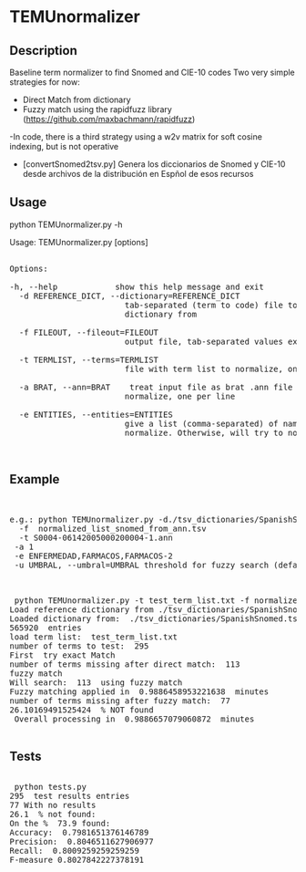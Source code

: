 # TEMUnormalizer

## Description
Baseline term normalizer to find Snomed and CIE-10 codes
Two very simple strategies for now:
- Direct Match from dictionary
- Fuzzy match using the rapidfuzz library (https://github.com/maxbachmann/rapidfuzz)

-In code, there is a third strategy using a w2v matrix for soft cosine indexing, but is not operative


- [convertSnomed2tsv.py] Genera los diccionarios de Snomed y CIE-10 desde archivos de la distribución en Espñol de esos recursos

## Usage

python TEMUnormalizer.py -h

Usage: TEMUnormalizer.py [options]

<pre>

Options:

-h, --help            show this help message and exit
  -d REFERENCE_DICT, --dictionary=REFERENCE_DICT
                        tab-separated (term to code) file to create reference
                        dictionary from
                        
  -f FILEOUT, --fileout=FILEOUT
                        output file, tab-separated values extension (.tsv)
                        
  -t TERMLIST, --terms=TERMLIST
                        file with term list to normalize, one per line
                        
  -a BRAT, --ann=BRAT    treat input file as brat .ann file with term list to
                        normalize, one per line
                        
  -e ENTITIES, --entities=ENTITIES
                        give a list (comma-separated) of names of entities to
                        normalize. Otherwise, will try to normalize everything
 
 </pre> 
 ## Example
 
 <pre> 

e.g.: python TEMUnormalizer.py -d./tsv_dictionaries/SpanishSnomed.tsv 
  -f  normalized_list_snomed_from_ann.tsv 
  -t S0004-06142005000200004-1.ann 
 -a 1 
 -e ENFERMEDAD,FARMACOS,FARMACOS-2
 -u UMBRAL, --umbral=UMBRAL threshold for fuzzy search (default 93)
 </pre>
<pre> 
 python TEMUnormalizer.py -t test_term_list.txt -f normalized_list_snomed.tsv
Load reference dictionary from ./tsv_dictionaries/SpanishSnomed.tsv
Loaded dictionary from:  ./tsv_dictionaries/SpanishSnomed.tsv
565920  entries
load term list:  test_term_list.txt
number of terms to test:  295
First  try exact Match
number of terms missing after direct match:  113
fuzzy match
Will search:  113  using fuzzy match
Fuzzy matching applied in  0.9886458953221638  minutes
number of terms missing after fuzzy match:  77
26.10169491525424  % NOT found
 Overall processing in  0.9886657079060872  minutes
 </pre>
 ## Tests
<pre> 
 python tests.py 
295  test results entries
77 With no results
26.1  % not found: 
On the %  73.9 found: 
Accuracy:  0.7981651376146789
Precision:  0.8046511627906977
Recall:  0.8009259259259259
F-measure 0.8027842227378191
 </pre>
